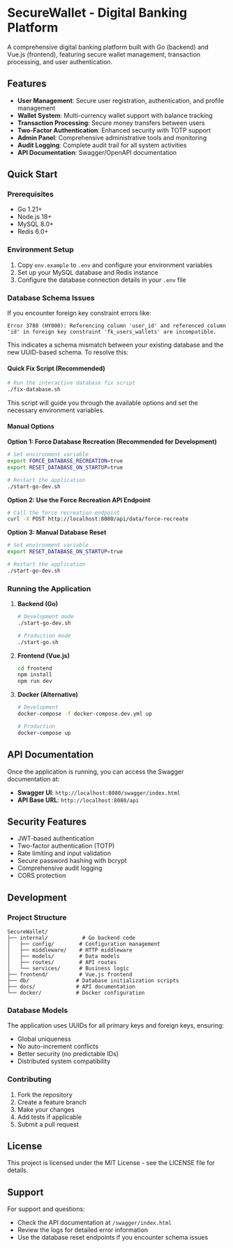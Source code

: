 # SecureWallet - Digital Banking Platform

A comprehensive digital banking platform built with Go (backend) and Vue.js (frontend), featuring secure wallet management, transaction processing, and user authentication.

## Features

- **User Management**: Secure user registration, authentication, and profile management
- **Wallet System**: Multi-currency wallet support with balance tracking
- **Transaction Processing**: Secure money transfers between users
- **Two-Factor Authentication**: Enhanced security with TOTP support
- **Admin Panel**: Comprehensive administrative tools and monitoring
- **Audit Logging**: Complete audit trail for all system activities
- **API Documentation**: Swagger/OpenAPI documentation

## Quick Start

### Prerequisites

- Go 1.21+
- Node.js 18+
- MySQL 8.0+
- Redis 6.0+

### Environment Setup

1. Copy `env.example` to `.env` and configure your environment variables
2. Set up your MySQL database and Redis instance
3. Configure the database connection details in your `.env` file

### Database Schema Issues

If you encounter foreign key constraint errors like:
```
Error 3780 (HY000): Referencing column 'user_id' and referenced column 'id' in foreign key constraint 'fk_users_wallets' are incompatible.
```

This indicates a schema mismatch between your existing database and the new UUID-based schema. To resolve this:

#### Quick Fix Script (Recommended)
```bash
# Run the interactive database fix script
./fix-database.sh
```

This script will guide you through the available options and set the necessary environment variables.

#### Manual Options

**Option 1: Force Database Recreation (Recommended for Development)**
```bash
# Set environment variable
export FORCE_DATABASE_RECREATION=true
export RESET_DATABASE_ON_STARTUP=true

# Restart the application
./start-go-dev.sh
```

**Option 2: Use the Force Recreation API Endpoint**
```bash
# Call the force recreation endpoint
curl -X POST http://localhost:8080/api/data/force-recreate
```

**Option 3: Manual Database Reset**
```bash
# Set environment variable
export RESET_DATABASE_ON_STARTUP=true

# Restart the application
./start-go-dev.sh
```

### Running the Application

1. **Backend (Go)**
   ```bash
   # Development mode
   ./start-go-dev.sh
   
   # Production mode
   ./start-go.sh
   ```

2. **Frontend (Vue.js)**
   ```bash
   cd frontend
   npm install
   npm run dev
   ```

3. **Docker (Alternative)**
   ```bash
   # Development
   docker-compose -f docker-compose.dev.yml up
   
   # Production
   docker-compose up
   ```

## API Documentation

Once the application is running, you can access the Swagger documentation at:
- **Swagger UI**: `http://localhost:8080/swagger/index.html`
- **API Base URL**: `http://localhost:8080/api`

## Security Features

- JWT-based authentication
- Two-factor authentication (TOTP)
- Rate limiting and input validation
- Secure password hashing with bcrypt
- Comprehensive audit logging
- CORS protection

## Development

### Project Structure

```
SecureWallet/
├── internal/           # Go backend code
│   ├── config/        # Configuration management
│   ├── middleware/    # HTTP middleware
│   ├── models/        # Data models
│   ├── routes/        # API routes
│   └── services/      # Business logic
├── frontend/          # Vue.js frontend
├── db/               # Database initialization scripts
├── docs/             # API documentation
└── docker/           # Docker configuration
```

### Database Models

The application uses UUIDs for all primary keys and foreign keys, ensuring:
- Global uniqueness
- No auto-increment conflicts
- Better security (no predictable IDs)
- Distributed system compatibility

### Contributing

1. Fork the repository
2. Create a feature branch
3. Make your changes
4. Add tests if applicable
5. Submit a pull request

## License

This project is licensed under the MIT License - see the LICENSE file for details.

## Support

For support and questions:
- Check the API documentation at `/swagger/index.html`
- Review the logs for detailed error information
- Use the database reset endpoints if you encounter schema issues
